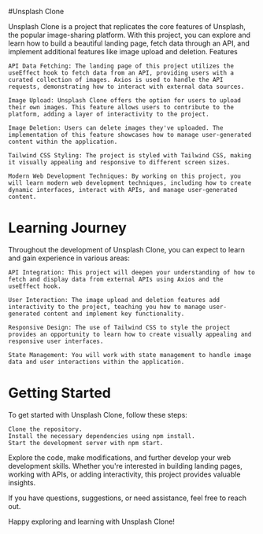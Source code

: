 #Unsplash Clone

Unsplash Clone is a project that replicates the core features of Unsplash, the popular image-sharing platform. With this project, you can explore and learn how to build a beautiful landing page, fetch data through an API, and implement additional features like image upload and deletion.
Features

    API Data Fetching: The landing page of this project utilizes the useEffect hook to fetch data from an API, providing users with a curated collection of images. Axios is used to handle the API requests, demonstrating how to interact with external data sources.

    Image Upload: Unsplash Clone offers the option for users to upload their own images. This feature allows users to contribute to the platform, adding a layer of interactivity to the project.

    Image Deletion: Users can delete images they've uploaded. The implementation of this feature showcases how to manage user-generated content within the application.

    Tailwind CSS Styling: The project is styled with Tailwind CSS, making it visually appealing and responsive to different screen sizes.

    Modern Web Development Techniques: By working on this project, you will learn modern web development techniques, including how to create dynamic interfaces, interact with APIs, and manage user-generated content.

# Learning Journey

Throughout the development of Unsplash Clone, you can expect to learn and gain experience in various areas:

    API Integration: This project will deepen your understanding of how to fetch and display data from external APIs using Axios and the useEffect hook.

    User Interaction: The image upload and deletion features add interactivity to the project, teaching you how to manage user-generated content and implement key functionality.

    Responsive Design: The use of Tailwind CSS to style the project provides an opportunity to learn how to create visually appealing and responsive user interfaces.

    State Management: You will work with state management to handle image data and user interactions within the application.

# Getting Started

To get started with Unsplash Clone, follow these steps:

    Clone the repository.
    Install the necessary dependencies using npm install.
    Start the development server with npm start.

Explore the code, make modifications, and further develop your web development skills. Whether you're interested in building landing pages, working with APIs, or adding interactivity, this project provides valuable insights.

If you have questions, suggestions, or need assistance, feel free to reach out.

Happy exploring and learning with Unsplash Clone!
